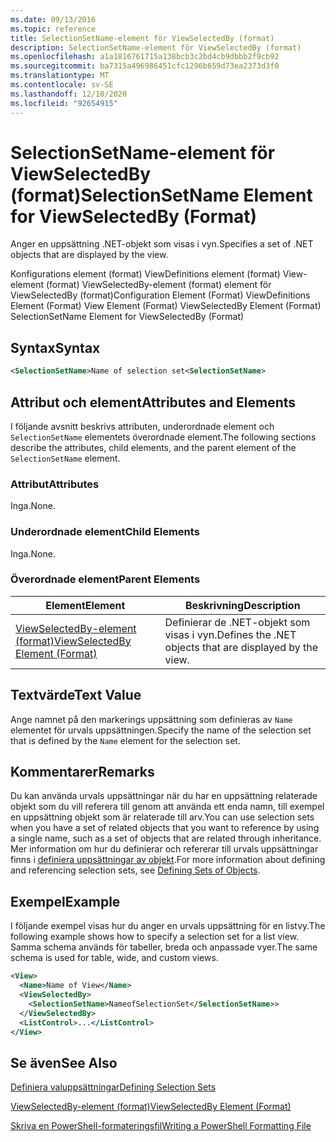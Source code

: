 ```yaml
---
ms.date: 09/13/2016
ms.topic: reference
title: SelectionSetName-element för ViewSelectedBy (format)
description: SelectionSetName-element för ViewSelectedBy (format)
ms.openlocfilehash: a1a1816761715a138bcb3c2bd4cb9dbbb2f9cb92
ms.sourcegitcommit: ba7315a496986451cfc1296b659d73ea2373d3f0
ms.translationtype: MT
ms.contentlocale: sv-SE
ms.lasthandoff: 12/10/2020
ms.locfileid: "92654915"
---
```

# <a name="selectionsetname-element-for-viewselectedby-format"></a><span data-ttu-id="5ce3f-103">SelectionSetName-element för ViewSelectedBy (format)</span><span class="sxs-lookup"><span data-stu-id="5ce3f-103">SelectionSetName Element for ViewSelectedBy (Format)</span></span>

<span data-ttu-id="5ce3f-104">Anger en uppsättning .NET-objekt som visas i vyn.</span><span class="sxs-lookup"><span data-stu-id="5ce3f-104">Specifies a set of .NET objects that are displayed by the view.</span></span>

<span data-ttu-id="5ce3f-105">Konfigurations element (format) ViewDefinitions element (format) View-element (format) ViewSelectedBy-element (format) element för ViewSelectedBy (format)</span><span class="sxs-lookup"><span data-stu-id="5ce3f-105">Configuration Element (Format) ViewDefinitions Element (Format) View Element (Format) ViewSelectedBy Element (Format) SelectionSetName Element for ViewSelectedBy (Format)</span></span>

## <a name="syntax"></a><span data-ttu-id="5ce3f-106">Syntax</span><span class="sxs-lookup"><span data-stu-id="5ce3f-106">Syntax</span></span>

```xml
<SelectionSetName>Name of selection set<SelectionSetName>
```

## <a name="attributes-and-elements"></a><span data-ttu-id="5ce3f-107">Attribut och element</span><span class="sxs-lookup"><span data-stu-id="5ce3f-107">Attributes and Elements</span></span>

<span data-ttu-id="5ce3f-108">I följande avsnitt beskrivs attributen, underordnade element och `SelectionSetName` elementets överordnade element.</span><span class="sxs-lookup"><span data-stu-id="5ce3f-108">The following sections describe the attributes, child elements, and the parent element of the `SelectionSetName` element.</span></span>

### <a name="attributes"></a><span data-ttu-id="5ce3f-109">Attribut</span><span class="sxs-lookup"><span data-stu-id="5ce3f-109">Attributes</span></span>

<span data-ttu-id="5ce3f-110">Inga.</span><span class="sxs-lookup"><span data-stu-id="5ce3f-110">None.</span></span>

### <a name="child-elements"></a><span data-ttu-id="5ce3f-111">Underordnade element</span><span class="sxs-lookup"><span data-stu-id="5ce3f-111">Child Elements</span></span>

<span data-ttu-id="5ce3f-112">Inga.</span><span class="sxs-lookup"><span data-stu-id="5ce3f-112">None.</span></span>

### <a name="parent-elements"></a><span data-ttu-id="5ce3f-113">Överordnade element</span><span class="sxs-lookup"><span data-stu-id="5ce3f-113">Parent Elements</span></span>

|<span data-ttu-id="5ce3f-114">Element</span><span class="sxs-lookup"><span data-stu-id="5ce3f-114">Element</span></span>|<span data-ttu-id="5ce3f-115">Beskrivning</span><span class="sxs-lookup"><span data-stu-id="5ce3f-115">Description</span></span>|
|-------------|-----------------|
|[<span data-ttu-id="5ce3f-116">ViewSelectedBy-element (format)</span><span class="sxs-lookup"><span data-stu-id="5ce3f-116">ViewSelectedBy Element (Format)</span></span>](./viewselectedby-element-format.md)|<span data-ttu-id="5ce3f-117">Definierar de .NET-objekt som visas i vyn.</span><span class="sxs-lookup"><span data-stu-id="5ce3f-117">Defines the .NET objects that are displayed by the view.</span></span>|

## <a name="text-value"></a><span data-ttu-id="5ce3f-118">Textvärde</span><span class="sxs-lookup"><span data-stu-id="5ce3f-118">Text Value</span></span>

<span data-ttu-id="5ce3f-119">Ange namnet på den markerings uppsättning som definieras av `Name` elementet för urvals uppsättningen.</span><span class="sxs-lookup"><span data-stu-id="5ce3f-119">Specify the name of the selection set that is defined by the `Name` element for the selection set.</span></span>

## <a name="remarks"></a><span data-ttu-id="5ce3f-120">Kommentarer</span><span class="sxs-lookup"><span data-stu-id="5ce3f-120">Remarks</span></span>

<span data-ttu-id="5ce3f-121">Du kan använda urvals uppsättningar när du har en uppsättning relaterade objekt som du vill referera till genom att använda ett enda namn, till exempel en uppsättning objekt som är relaterade till arv.</span><span class="sxs-lookup"><span data-stu-id="5ce3f-121">You can use selection sets when you have a set of related objects that you want to reference by using a single name, such as a set of objects that are related through inheritance.</span></span> <span data-ttu-id="5ce3f-122">Mer information om hur du definierar och refererar till urvals uppsättningar finns i [definiera uppsättningar av objekt](./defining-selection-sets.md).</span><span class="sxs-lookup"><span data-stu-id="5ce3f-122">For more information about defining and referencing selection sets, see [Defining Sets of Objects](./defining-selection-sets.md).</span></span>

## <a name="example"></a><span data-ttu-id="5ce3f-123">Exempel</span><span class="sxs-lookup"><span data-stu-id="5ce3f-123">Example</span></span>

<span data-ttu-id="5ce3f-124">I följande exempel visas hur du anger en urvals uppsättning för en listvy.</span><span class="sxs-lookup"><span data-stu-id="5ce3f-124">The following example shows how to specify a selection set for a list view.</span></span> <span data-ttu-id="5ce3f-125">Samma schema används för tabeller, breda och anpassade vyer.</span><span class="sxs-lookup"><span data-stu-id="5ce3f-125">The same schema is used for table, wide, and custom views.</span></span>

```xml
<View>
  <Name>Name of View</Name>
  <ViewSelectedBy>
    <SelectionSetName>NameofSelectionSet</SelectionSetName>>
  </ViewSelectedBy>
  <ListControl>...</ListControl>
</View>
```

## <a name="see-also"></a><span data-ttu-id="5ce3f-126">Se även</span><span class="sxs-lookup"><span data-stu-id="5ce3f-126">See Also</span></span>

[<span data-ttu-id="5ce3f-127">Definiera valuppsättningar</span><span class="sxs-lookup"><span data-stu-id="5ce3f-127">Defining Selection Sets</span></span>](./defining-selection-sets.md)

[<span data-ttu-id="5ce3f-128">ViewSelectedBy-element (format)</span><span class="sxs-lookup"><span data-stu-id="5ce3f-128">ViewSelectedBy Element (Format)</span></span>](./viewselectedby-element-format.md)

[<span data-ttu-id="5ce3f-129">Skriva en PowerShell-formateringsfil</span><span class="sxs-lookup"><span data-stu-id="5ce3f-129">Writing a PowerShell Formatting File</span></span>](./writing-a-powershell-formatting-file.md)

